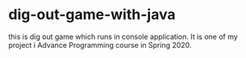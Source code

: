 # dig-out-game-with-java
this is dig out game which runs in console application. It is one of my project i Advance Programming course in Spring 2020.
